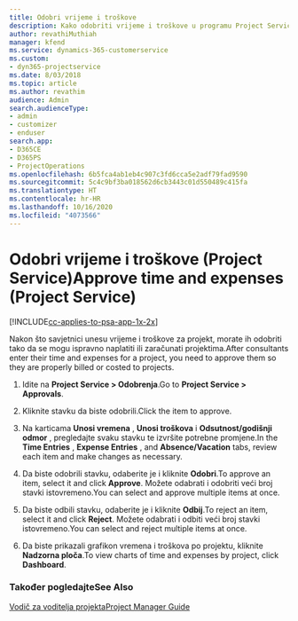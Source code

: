 ```yaml
---
title: Odobri vrijeme i troškove
description: Kako odobriti vrijeme i troškove u programu Project Service
author: revathiMuthiah
manager: kfend
ms.service: dynamics-365-customerservice
ms.custom:
- dyn365-projectservice
ms.date: 8/03/2018
ms.topic: article
ms.author: revathim
audience: Admin
search.audienceType:
- admin
- customizer
- enduser
search.app:
- D365CE
- D365PS
- ProjectOperations
ms.openlocfilehash: 6b5fca4ab1eb4c907c3fd6cca5e2adf79fad9590
ms.sourcegitcommit: 5c4c9bf3ba018562d6cb3443c01d550489c415fa
ms.translationtype: HT
ms.contentlocale: hr-HR
ms.lasthandoff: 10/16/2020
ms.locfileid: "4073566"
---
```

# <a name="approve-time-and-expenses-project-service"></a><span data-ttu-id="43bb8-103">Odobri vrijeme i troškove (Project Service)</span><span class="sxs-lookup"><span data-stu-id="43bb8-103">Approve time and expenses (Project Service)</span></span>

[!INCLUDE[cc-applies-to-psa-app-1x-2x](../includes/cc-applies-to-psa-app-1x-2x.md)]

<span data-ttu-id="43bb8-104">Nakon što savjetnici unesu vrijeme i troškove za projekt, morate ih odobriti tako da se mogu ispravno naplatiti ili zaračunati projektima.</span><span class="sxs-lookup"><span data-stu-id="43bb8-104">After consultants enter their time and expenses for a project, you need to approve them so they are properly billed or costed to projects.</span></span>  
  
1.  <span data-ttu-id="43bb8-105">Idite na **Project Service > Odobrenja**.</span><span class="sxs-lookup"><span data-stu-id="43bb8-105">Go to **Project Service > Approvals**.</span></span>  
  
2.  <span data-ttu-id="43bb8-106">Kliknite stavku da biste odobrili.</span><span class="sxs-lookup"><span data-stu-id="43bb8-106">Click the item to approve.</span></span>  
  
3.  <span data-ttu-id="43bb8-107">Na karticama **Unosi vremena** , **Unosi troškova** i **Odsutnost/godišnji odmor** , pregledajte svaku stavku te izvršite potrebne promjene.</span><span class="sxs-lookup"><span data-stu-id="43bb8-107">In the **Time Entries** , **Expense Entries** , and **Absence/Vacation** tabs, review each item and make changes as necessary.</span></span>  
  
4.  <span data-ttu-id="43bb8-108">Da biste odobrili stavku, odaberite je i kliknite **Odobri**.</span><span class="sxs-lookup"><span data-stu-id="43bb8-108">To approve an item, select it and click **Approve**.</span></span> <span data-ttu-id="43bb8-109">Možete odabrati i odobriti veći broj stavki istovremeno.</span><span class="sxs-lookup"><span data-stu-id="43bb8-109">You can select and approve multiple items at once.</span></span>  
  
5.  <span data-ttu-id="43bb8-110">Da biste odbili stavku, odaberite je i kliknite **Odbij**.</span><span class="sxs-lookup"><span data-stu-id="43bb8-110">To reject an item, select it and click **Reject**.</span></span> <span data-ttu-id="43bb8-111">Možete odabrati i odbiti veći broj stavki istovremeno.</span><span class="sxs-lookup"><span data-stu-id="43bb8-111">You can select and reject multiple items at once.</span></span>  
  
6.  <span data-ttu-id="43bb8-112">Da biste prikazali grafikon vremena i troškova po projektu, kliknite **Nadzorna ploča**.</span><span class="sxs-lookup"><span data-stu-id="43bb8-112">To view charts of time and expenses by project, click **Dashboard**.</span></span>  
  
### <a name="see-also"></a><span data-ttu-id="43bb8-113">Također pogledajte</span><span class="sxs-lookup"><span data-stu-id="43bb8-113">See Also</span></span>  
 [<span data-ttu-id="43bb8-114">Vodič za voditelja projekta</span><span class="sxs-lookup"><span data-stu-id="43bb8-114">Project Manager Guide</span></span>](../psa/project-manager-guide.md)
